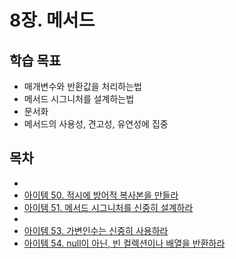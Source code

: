 # 8장. 메서드

## 학습 목표

- 매개변수와 반환값을 처리하는법
- 메서드 시그니처를 설계하는법
- 문서화
- 메서드의 사용성, 견고성, 유연성에 집중

## 목차

- 
- [아이템 50. 적시에 방어적 복사본을 만들라](아이템%2050.%20적시에%20방어적%20복사본을%20만들라.md)
- [아이템 51. 메서드 시그니처를 신중히 설계하라](아이템%2051.%20메서드%20시그니처를%20신중히%20설계하라.md)
- 
- [아이템 53. 가변인수는 신중히 사용하라](아이템%2053.%20가변인수는%20신중히%20사용하라.md)
- [아이템 54. null이 아닌, 빈 컬렉션이나 배열을 반환하라](아이템%2054.%20null이%20아닌,%20빈%20컬렉션이나%20배열을%20반환하라.md)
